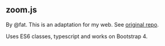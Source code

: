 ## zoom.js

By @fat. This is an adaptation for my web. See [original repo](https://github.com/fat/zoom.js).

Uses ES6 classes, typescript and works on Bootstrap 4.
